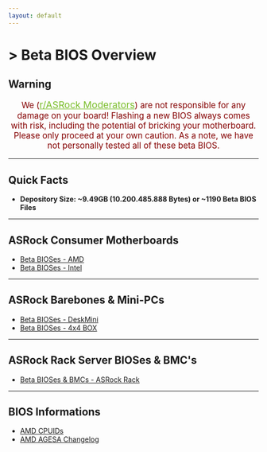 ```yaml
---
layout: default
---
```

# > Beta BIOS Overview

## Warning
<p style="color:#840000;font-size:larger;text-align:center">We (<a style="font-size:19px;color:#79bd28" href="https://www.reddit.com/r/ASRock/about/moderators/" target="_blank">r/ASRock Moderators</a>) are not responsible for any damage on your board!  
Flashing a new BIOS always comes with risk, including the potential of bricking your motherboard.  
Please only proceed at your own caution. As a note, we have not personally tested all of these beta BIOS.</p>

***

## Quick Facts  
- **Depository Size: ~9.49GB (10.200.485.888 Bytes) or ~1190 Beta BIOS Files**

***

## ASRock Consumer Motherboards

- [Beta BIOSes - AMD](beta_bios_consumer/beta_bios_amd.html)  
- [Beta BIOSes - Intel](beta_bios_consumer/beta_bios_intel.html)

***

## ASRock Barebones & Mini-PCs 

- [Beta BIOSes - DeskMini](beta_bios_consumer/beta_bios_deskmini.html)
- [Beta BIOSes - 4x4 BOX](beta_bios_consumer/beta_bios_4x4.html)

***

## ASRock Rack Server BIOSes & BMC's

- [Beta BIOSes & BMCs - ASRock Rack](beta_bios_rack/beta_bios_rack.html)

***

## BIOS Informations

- [AMD CPUIDs](info/amd_cpu_ids.html)  
- [AMD AGESA Changelog](info/about_agesa.html)
